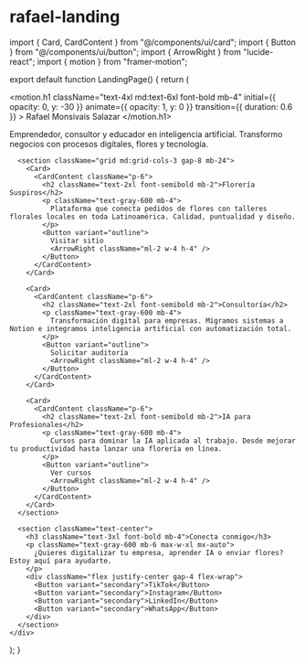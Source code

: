 # rafael-landing
import { Card, CardContent } from "@/components/ui/card";
import { Button } from "@/components/ui/button";
import { ArrowRight } from "lucide-react";
import { motion } from "framer-motion";

export default function LandingPage() {
  return (
    <div className="min-h-screen bg-white text-gray-900 px-6 py-12 md:px-20">
      <section className="text-center mb-20">
        <motion.h1
          className="text-4xl md:text-6xl font-bold mb-4"
          initial={{ opacity: 0, y: -30 }}
          animate={{ opacity: 1, y: 0 }}
          transition={{ duration: 0.6 }}
        >
          Rafael Monsivais Salazar
        </motion.h1>
        <p className="text-lg md:text-xl text-gray-600 max-w-2xl mx-auto">
          Emprendedor, consultor y educador en inteligencia artificial. Transformo negocios con procesos digitales, flores y tecnología.
        </p>
      </section>

      <section className="grid md:grid-cols-3 gap-8 mb-24">
        <Card>
          <CardContent className="p-6">
            <h2 className="text-2xl font-semibold mb-2">Florería Suspiros</h2>
            <p className="text-gray-600 mb-4">
              Plataforma que conecta pedidos de flores con talleres florales locales en toda Latinoamérica. Calidad, puntualidad y diseño.
            </p>
            <Button variant="outline">
              Visitar sitio
              <ArrowRight className="ml-2 w-4 h-4" />
            </Button>
          </CardContent>
        </Card>

        <Card>
          <CardContent className="p-6">
            <h2 className="text-2xl font-semibold mb-2">Consultoría</h2>
            <p className="text-gray-600 mb-4">
              Transformación digital para empresas. Migramos sistemas a Notion e integramos inteligencia artificial con automatización total.
            </p>
            <Button variant="outline">
              Solicitar auditoría
              <ArrowRight className="ml-2 w-4 h-4" />
            </Button>
          </CardContent>
        </Card>

        <Card>
          <CardContent className="p-6">
            <h2 className="text-2xl font-semibold mb-2">IA para Profesionales</h2>
            <p className="text-gray-600 mb-4">
              Cursos para dominar la IA aplicada al trabajo. Desde mejorar tu productividad hasta lanzar una florería en línea.
            </p>
            <Button variant="outline">
              Ver cursos
              <ArrowRight className="ml-2 w-4 h-4" />
            </Button>
          </CardContent>
        </Card>
      </section>

      <section className="text-center">
        <h3 className="text-3xl font-bold mb-4">Conecta conmigo</h3>
        <p className="text-gray-600 mb-6 max-w-xl mx-auto">
          ¿Quieres digitalizar tu empresa, aprender IA o enviar flores? Estoy aquí para ayudarte.
        </p>
        <div className="flex justify-center gap-4 flex-wrap">
          <Button variant="secondary">TikTok</Button>
          <Button variant="secondary">Instagram</Button>
          <Button variant="secondary">LinkedIn</Button>
          <Button variant="secondary">WhatsApp</Button>
        </div>
      </section>
    </div>
  );
}
